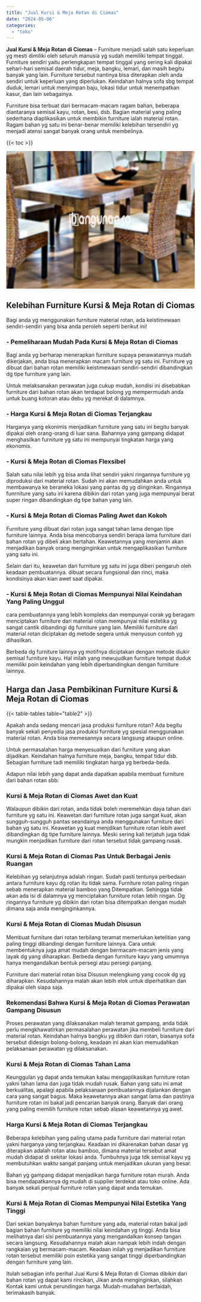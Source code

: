 ```yaml
---
title: "Jual Kursi & Meja Rotan di Ciomas"
date: "2024-05-06"
categories: 
  - "toko"
---
```


**Jual Kursi & Meja Rotan di Ciomas** – Furniture menjadi salah satu keperluan yg mesti dimiliki oleh seluruh manusia yg sudah memiliki tempat tinggal. Furniture sendiri yaitu perlengkapan tempat tinggal yang sering kali dipakai sehari-hari semisal daerah tidur, meja, bangku, lemari, dan masih begitu banyak yang lain. Furniture tersebut nantinya bisa diterapkan oleh anda sendiri untuk keperluan yang diperlukan. Keindahan halnya sofa sbg tempat duduk, lemari untuk menyimpan baju, lokasi tidur untuk menempatkan kasur, dan lain sebagainya.

Furniture bisa terbuat dari bermacam-macam ragam bahan, beberapa diantaranya semisal kayu, rotan, besi, dsb. Bagian material yang paling sederhana diaplikasikan untuk membikin furniture ialah material rotan. Ragam bahan yg satu ini benar-benar memiliki kelebihan tersendiri yg menjadi atensi sangat banyak orang untuk membelinya.

{{< toc >}}

![Jual Kursi & Meja Rotan di Ciomas](/images/kursi-meja-rotan-murah08.png)

## Kelebihan Furniture Kursi & Meja Rotan di Ciomas

Bagi anda yg menggunakan furniture material rotan, ada keistimewaan sendiri-sendiri yang bisa anda peroleh seperti berikut ini!

### \- Pemeliharaan Mudah Pada Kursi & Meja Rotan di Ciomas

Bagi anda yg berharap menerapkan furniture supaya perawatannya mudah dikerjakan, anda bisa menerapkan macam furniture yg satu ini. Furniture yg dibuat dari bahan rotan memiliki keistimewaan sendiri-sendiri dibandingkan dg tipe furniture yang lain.

Untuk melaksanakan perawatan juga cukup mudah, kondisi ini disebabkan furniture dari bahan rotan akan terdapat bolong yg mempermudah anda untuk buang kotoran atau debu yg merekat di dalamnya.

### \- Harga Kursi & Meja Rotan di Ciomas Terjangkau

Harganya yang ekonimis menjadikan furniture yang satu ini begitu banyak dipakai oleh orang-orang di luar sana. Bahannya yang gampang didapat menghasilkan furniture yg satu ini mempunyai tingkatan harga yang ekonomis.

### \- Kursi & Meja Rotan di Ciomas Flexsibel

Salah satu nilai lebih yg bisa anda lihat sendiri yakni ringannya furniture yg diproduksi dari material rotan. Sudah ini akan memudahkan anda untuk membawanya ke beraneka lokasi yang pantas dg yg diinginkan. Ringannya funrniture yang satu ini karena dibikin dari rotan yang juga mempunyai berat super ringan dibandingkan dg tipe bahan yang lain.

### \- Kursi & Meja Rotan di Ciomas Paling Awet dan Kokoh

Furniture yang dibuat dari rotan juga sangat tahan lama dengan tipe furniture lainnya. Anda bisa mencobanya sendiri berapa lama furniture dari bahan rotan yg dibeli akan bertahan. Keawetannya yang menjamin akan menjadikan banyak orang menginginkan untuk mengaplikasikan furniture yang satu ini.

Selain dari itu, keawetan dari furniture yg satu ini juga diberi pengaruh oleh keadaan pembuatannya. dibuat secara fungsional dan rinci, maka kondisinya akan kian awet saat dipakai.

### \- Kursi & Meja Rotan di Ciomas Mempunyai Nilai Keindahan Yang Paling Unggul

cara pembuatannya yang lebih kompleks dan mempunyai corak yg beragam menciptakan furniture dari material rotan mempunyai nilai estetika yg sangat cantik dibandingi dg furniture yang lain. Memiliki furniture dari material rotan diciptakan dg metode segera untuk menyusun contoh yg dihasilkan.

Berbeda dg furniture lainnya yg motifnya diciptakan dengan metode diukir semisal furniture kayu. Hal inilah yang mewujudkan furniture tempat duduk memiliki poin keindahan yang lebih diperbandingkan dengan furniture lainnya.

## Harga dan Jasa Pembikinan Furniture Kursi & Meja Rotan di Ciomas

{{< table-tables table="table2" >}}

Apakah anda sedang mencari jasa produksi furniture rotan? Ada begitu banyak sekali penyedia jasa produksi furniture yg spesial menggunakan material rotan. Anda bisa memesannya secara langsung ataupun online.

Untuk permasalahan harga menyesuaikan dari furniture yang akan dijadikan. Keindahan halnya furniture meja, bangku, tempat tidur dsb. Sebagian furniture tadi memiliki tingkatan harga yg berbeda-beda.

Adapun nilai lebih yang dapat anda dapatkan apabila membuat furniture dari bahan rotan sbb:

### Kursi & Meja Rotan di Ciomas Awet dan Kuat

Walaupun dibikin dari rotan, anda tidak boleh meremehkan daya tahan dari furniture yg satu ini. Keawetan dari furniture rotan juga sangat kuat, akan sungguh-sungguh pantas seandainya anda menggunakan furniture dari bahan yg satu ini. Keawetan yg kuat menjdikan furniture rotan lebih awet dibandingkan dg tipe furniture lainnya. Meski sering kali terjatuh juga tidak mungkin menjadikan furniture dari rotan tersebut tidak gampang rusak.

### Kursi & Meja Rotan di Ciomas Pas Untuk Berbagai Jenis Ruangan

Kelebihan yg selanjutnya adalah ringan. Sudah pasti tentunya perbedaan antara furniture kayu dg rotan itu tidak sama. Furniture rotan paling ringan sebab menerapkan material bamboo yang Ditempatkan. Sehingga tidak akan ada isi di dalamnya yg menciptakan furniture rotan lebih ringan. Dg ringannya furniture yg dibikin dari rotan bisa ditempatkan dengan mudah dimana saja anda menginginkannya.

### Kursi & Meja Rotan di Ciomas Mudah Disusun

Membuat furniture dari rotan terbilang teramat memerlukan ketelitian yang paling tinggi dibandingi dengan furniture lainnya. Cara untuk membentuknya juga amat mudah dengan bermacam-macam jenis yang layak dg yang diharapkan. Berbeda dengan furniture kayu yang umumnya hanya mengandalkan bentuk persegi atau persegi panjang.

Furniture dari material rotan bisa Disusun melengkung yang cocok dg yg diharapkan. Kesudahannya malah akan lebih elok untuk diperhatikan dan dipakai oleh siapa saja.

### Rekomendasi Bahwa Kursi & Meja Rotan di Ciomas Perawatan Gampang Disusun

Proses perawatan yang dilaksanakan malah teramat gampang, anda tidak perlu mengkhawatirkan permasalahan perawatan jika membeli furniture dari material rotan. Keindahan halnya bangku yg dibikin dari rotan, biasanya sofa tersebut didesign bolong-bolong, keadaan ini akan kian memudahkan pelaksanaan perawatan yg dilaksanakan.

### Kursi & Meja Rotan di Ciomas Tahan Lama

Keunggulan yg dapat anda temukan kalau mengaplikasikan furniture rotan yakni tahan lama dan juga tidak mudah rusak. Bahan yang satu ini amat berkualitas, apalagi apabila pelaksanaan pembuatannya dijalankan dengan cara yang sangat bagus. Maka keawetannya akan sangat lama dan pastinya furniture rotan ini bakal jadi pencarian banyak orang. Banyak dari orang yang paling memilih furniture rotan sebab alasan keawetannya yg awet.

### Harga Kursi & Meja Rotan di Ciomas Terjangkau

Beberapa kelebihan yang paling utama pada furniture dari material rotan yakni harganya yang terjangkau. Keadaan ini dikarenakan bahan dasar yg diterapkan adalah rotan atau bamboo, dimana material tersebut amat mudah didapat di sekitar lokasi anda. Tumbuhnya juga tdk semisal kayu yg membutuhkan waktu sangat panjang untuk menjadikan ukuran yang besar.

Bahan yg gampang didapat menjadikan harga furniture rotan murah. Anda bisa mendapatkannya dg mudah di supplier terdekat atau toko online. Ada banyak sekali penjual furniture rotan yang dapat anda temukan.

### Kursi & Meja Rotan di Ciomas Mempunyai Nilai Estetika Yang Tinggi

Dari sekian banyaknya bahan furniture yang ada, material rotan bakal jadi bagian bahan furniture yg memiliki nilai keindahan yg tinggi. Anda bisa melihatnya dari sisi pembuatannya yang mengandalkan konsep tangan secara langsung. Kesudahannya malah akan nampak lebih indah dengan rangkaian yg bermacam-macam. Keadaan inilah yg menjadikan furniture rotan tersebut memiliki poin estetika yang sangat tinggi diperbandingkan dengan furniture yang lain.

Itulah sebagian info perihal Jual Kursi & Meja Rotan di Ciomas dibikin dari bahan rotan yg dapat kami rincikan, Jikan anda menginginkan, silahkan Kontak kami untuk perundingan harga. Mudah-mudahan berfaidah, terimakasih banyak.
